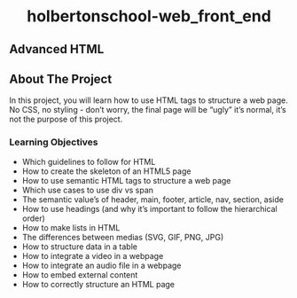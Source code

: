 <h1 align="center">holbertonschool-web_front_end</h1>

## Advanced HTML

 ## About The Project
 In this project, you will learn how to use HTML tags to structure a web page. No CSS, no styling - don’t worry, the final page will be “ugly” it’s normal, it’s not the purpose of this project.

 ### Learning Objectives
 * Which guidelines to follow for HTML
 * How to create the skeleton of an HTML5 page
 * How to use semantic HTML tags to structure a web page
 * Which use cases to use div vs span
 * The semantic value’s of header, main, footer, article, nav, section, aside
 * How to use headings (and why it’s important to follow the hierarchical order)
 * How to make lists in HTML
 * The differences between medias (SVG, GIF, PNG, JPG)
 * How to structure data in a table
 * How to integrate a video in a webpage
 * How to integrate an audio file in a webpage
 * How to embed external content
 * How to correctly structure an HTML page
